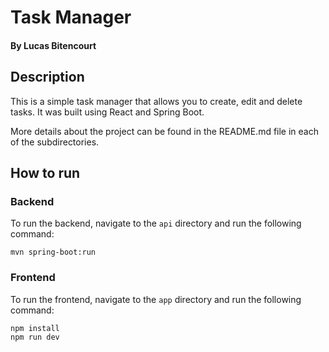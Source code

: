 # Task Manager
#### By Lucas Bitencourt

## Description
This is a simple task manager that allows you to create, edit and delete tasks. It was built using React and Spring Boot.

More details about the project can be found in the README.md file in each of the subdirectories.

## How to run

### Backend
To run the backend, navigate to the `api` directory and run the following command:
```
mvn spring-boot:run
```

### Frontend
To run the frontend, navigate to the `app` directory and run the following command:
```
npm install
npm run dev
```
